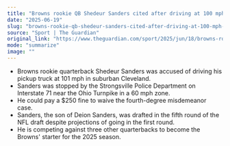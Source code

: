 ```yaml
---
title: "Browns rookie QB Shedeur Sanders cited after driving at 100 mph in suburban Cleveland"
date: "2025-06-19"
slug: "browns-rookie-qb-shedeur-sanders-cited-after-driving-at-100-mph-in-suburban-cleveland"
source: "Sport | The Guardian"
original_link: "https://www.theguardian.com/sport/2025/jun/18/browns-rookie-qb-shedeur-sanders-cited-after-driving-at-100-mph-in-suburban-cleveland"
mode: "summarize"
image: ""
---
```


- Browns rookie quarterback Shedeur Sanders was accused of driving his pickup truck at 101 mph in suburban Cleveland.
- Sanders was stopped by the Strongsville Police Department on Interstate 71 near the Ohio Turnpike in a 60 mph zone.
- He could pay a $250 fine to waive the fourth-degree misdemeanor case.
- Sanders, the son of Deion Sanders, was drafted in the fifth round of the NFL draft despite projections of going in the first round.
- He is competing against three other quarterbacks to become the Browns' starter for the 2025 season.